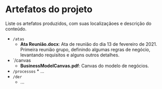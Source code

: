 # Artefatos do projeto

Liste os artefatos produzidos, com suas localizaçãoes e descrição do conteúdo.


* `/atas`
	* **Ata Reunião.docx**: Ata de reunião do dia 13 de fevereiro de 2021. Primeira reunião grupo, definindo algumas regras de negócio, levantando requisitos e alguns outros detalhes.
* `/canvas
	* **BusinessModelCanvas.pdf**: Canvas do modelo de negócios.
* `/processos`
        * ... 
* `/der`
	* ...

